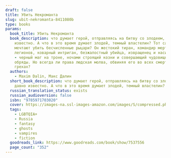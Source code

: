 ```yaml
---
draft: false
title: Убить Некроманта
slug: ubit-nekromanta-8411080b
type: books
params:
  book_title: Убить Некроманта
  book_description: что думает герой, отправляясь на битву со злодеем, всем давно
    известно. А что в это время думает злодей, темный властелин? Тот самый, кого
    мечтают убить бесчисленные рыцари? Он жестокий тиран, командир мертвых
    легионов, коварный интриган, безжалостный убийца, извращенец и насильник. Он
    - черный маг на троне, ночами строящий козни и совершающий чудовищные
    обряды. Но всегда ли права людская молва, обвиняя его во всех смертных
    грехах?
  authors:
    - Maxim Dalin, Макс Далин
  short_book_description: что думает герой, отправляясь на битву со злодеем, всем
    давно известно. А что в это время думает злодей, темный властелин?
  russian_translation_status: exists
  russian_audioversion: false
  isbn: "9785971703020"
  cover: https://images-na.ssl-images-amazon.com/images/S/compressed.photo.goodreads.com/books/1263149924i/7537556.jpg
  tags:
    - LGBTQIA+
    - Russia
    - fantasy
    - ghosts
    - vampires
    - fiction
  goodreads_link: https://www.goodreads.com/book/show/7537556
  page_count: "352"
---
```

